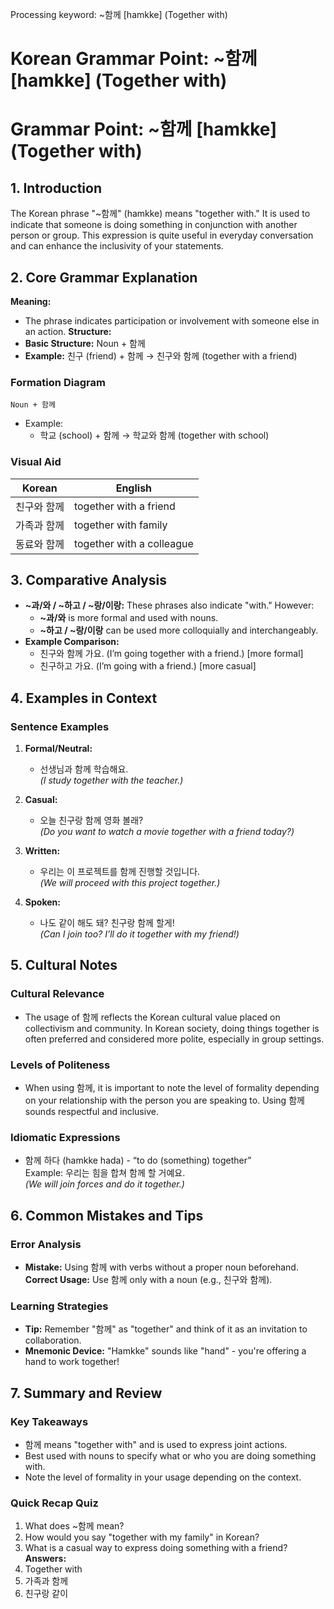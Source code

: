 Processing keyword: ~함께 [hamkke] (Together with)
# Korean Grammar Point: ~함께 [hamkke] (Together with)
# Grammar Point: ~함께 [hamkke] (Together with)
## 1. Introduction
The Korean phrase "~함께" (hamkke) means "together with." It is used to indicate that someone is doing something in conjunction with another person or group. This expression is quite useful in everyday conversation and can enhance the inclusivity of your statements.
## 2. Core Grammar Explanation
**Meaning:**  
- The phrase indicates participation or involvement with someone else in an action.
**Structure:**  
- **Basic Structure:** Noun + 함께
- **Example:** 친구 (friend) + 함께 → 친구와 함께 (together with a friend)
### Formation Diagram
```
Noun + 함께
```
- Example: 
    - 학교 (school) + 함께 → 학교와 함께 (together with school)
### Visual Aid
| Korean       | English           |
|--------------|-------------------|
| 친구와 함께  | together with a friend |
| 가족과 함께  | together with family   |
| 동료와 함께  | together with a colleague |
## 3. Comparative Analysis
- **~과/와 / ~하고 / ~랑/이랑:** These phrases also indicate "with." However:
  - **~과/와** is more formal and used with nouns.
  - **~하고 / ~랑/이랑** can be used more colloquially and interchangeably.
- **Example Comparison:**  
  - 친구와 함께 가요. (I’m going together with a friend.) [more formal]
  - 친구하고 가요. (I’m going with a friend.) [more casual]
## 4. Examples in Context
### Sentence Examples
1. **Formal/Neutral:** 
   - 선생님과 함께 학습해요.  
     *(I study together with the teacher.)*
   
2. **Casual:** 
   - 오늘 친구랑 함께 영화 볼래?  
     *(Do you want to watch a movie together with a friend today?)*
   
3. **Written:** 
   - 우리는 이 프로젝트를 함께 진행할 것입니다.  
     *(We will proceed with this project together.)*
   
4. **Spoken:** 
   - 나도 같이 해도 돼? 친구랑 함께 할게!  
     *(Can I join too? I’ll do it together with my friend!)*
## 5. Cultural Notes
### Cultural Relevance
- The usage of 함께 reflects the Korean cultural value placed on collectivism and community. In Korean society, doing things together is often preferred and considered more polite, especially in group settings.
### Levels of Politeness
- When using 함께, it is important to note the level of formality depending on your relationship with the person you are speaking to. Using 함께 sounds respectful and inclusive.
### Idiomatic Expressions
- 함께 하다 (hamkke hada) - “to do (something) together”  
  Example: 우리는 힘을 합쳐 함께 할 거예요.  
  *(We will join forces and do it together.)*
## 6. Common Mistakes and Tips
### Error Analysis
- **Mistake:** Using 함께 with verbs without a proper noun beforehand.  
  **Correct Usage:** Use 함께 only with a noun (e.g., 친구와 함께).
### Learning Strategies
- **Tip:** Remember "함께" as "together" and think of it as an invitation to collaboration.  
- **Mnemonic Device:** "Hamkke" sounds like "hand" - you're offering a hand to work together!
## 7. Summary and Review
### Key Takeaways
- 함께 means "together with" and is used to express joint actions.
- Best used with nouns to specify what or who you are doing something with.
- Note the level of formality in your usage depending on the context.
### Quick Recap Quiz
1. What does ~함께 mean?
2. How would you say "together with my family" in Korean?
3. What is a casual way to express doing something with a friend?
**Answers:**  
1. Together with  
2. 가족과 함께  
3. 친구랑 같이
